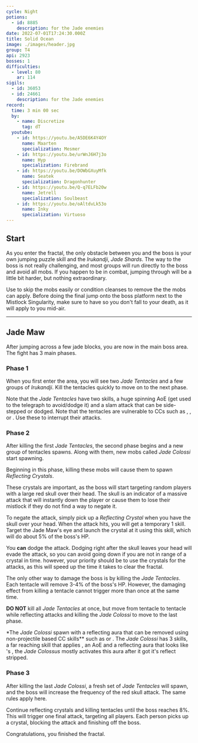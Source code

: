 ```yaml
---
cycle: Night
potions:
  - id: 8885
    description: for the Jade enemies
date: 2022-07-01T17:24:30.000Z
title: Solid Ocean
image: ./images/header.jpg
group: T4
api: 2923
bosses: 1
difficulties:
  - level: 80
    ar: 114
sigils:
  - id: 36053
  - id: 24661
    description: for the Jade enemies
record:
  time: 3 min 00 sec
  by:
    - name: Discretize
      tag: dT
  youtube:
    - id: https://youtu.be/A5DE6K4Y4OY
      name: Maarten
      specialization: Mesmer
    - id: https://youtu.be/urWnJ6H7j3o
      name: Hyp
      specialization: Firebrand
    - id: https://youtu.be/DOWbGXuyMfk
      name: Seatek
      specialization: Dragonhunter
    - id: https://youtu.be/Q-q7ELFb20w
      name: Jetrell
      specialization: Soulbeast
    - id: https://youtu.be/oAltdvLk53o
      name: Inky
      specialization: Virtuoso
---
```


<Grid>
<GridItem sm="12">

## Start

As you enter the fractal, the only obstacle between you and the boss is your own jumping puzzle skill and the _Irukandji_, _Jade Shards_. The way to the boss is not really challenging, and most groups will run directly to the boss and avoid all mobs. If you happen to be in combat, jumping through will be a little bit harder, but nothing extraordinary.

Use <Effect name="Stealth"/> to skip the mobs easily or condition cleanses to remove the <Condition name="Chilled"/> the mobs can apply. Before doing the final jump onto the boss platform next to the Mistlock Singularity, make sure to have <Boon name="Swiftness"/> so you don't fall to your death, as it will apply <Effect name="Agony"/> to you mid-air.
</GridItem>

<GridItem sm="4">

<MDImage src="images/start_1.jpg"/>

</GridItem>

<GridItem sm="4">

<MDImage src="images/start_2.jpg"/>

</GridItem>

<GridItem sm="4">

<MDImage src="images/start_3.jpg"/>

</GridItem>
</Grid>

---

<Grid>
<GridItem sm="12">

## Jade Maw

After jumping across a few jade blocks, you are now in the main boss area. The fight has 3 main phases.

### Phase 1

When you first enter the area, you will see two _Jade Tentacles_ and a few groups of _Irukandji_. Kill the tentacles quickly to move on to the next phase.

Note that the _Jade Tentacles_ have two skills, a huge spinning AoE (get used to the telegraph to avoid/dodge it) and a slam attack that can be side-stepped or dodged. Note that the tentacles are vulnerable to CCs such as <Control name="Pull"/>, <Control name="Stun"/>, or <Control name="Daze"/>. Use these to interrupt their attacks.

### Phase 2

After killing the first _Jade Tentacles_, the second phase begins and a new group of tentacles spawns. Along with them, new mobs called _Jade Colossi_ start spawning.

Beginning in this phase, killing these mobs will cause them to spawn _Reflecting Crystals_.

These crystals are important, as the boss will start targeting random players with a large red skull over their head. The skull is an indicator of a massive attack that will instantly down the player or cause them to lose their mistlock if they do not find a way to negate it.

To negate the attack, simply pick up a _Reflecting Crystal_ when you have the skull over your head. When the attack hits, you will get a temporary 1 skill. Target the Jade Maw's eye and launch the crystal at it using this skill, which will do about 5% of the boss's HP.

You **can** dodge the attack. Dodging right after the skull leaves your head will evade the attack, so you can avoid going down if you are not in range of a crystal in time. however, your priority should be to use the crystals for the attacks, as this will speed up the time it takes to clear the fractal.

The only other way to damage the boss is by killing the _Jade Tentacles_. Each tentacle will remove 3-4% of the boss's HP. However, the damaging effect from killing a tentacle cannot trigger more than once at the same time.

**DO NOT** kill all _Jade Tentacles_ at once, but move from tentacle to tentacle while reflecting attacks and killing the _Jade Colossi_ to move to the last phase.

\*The _Jade Colossi_ spawn with a reflecting aura that can be removed using non-projectile based CC skills\*\* such as <Control name="Stun"/> or <Control name="Daze"/>. The _Jade Colossi_ has 3 skills, a far reaching skill that applies <Condition name="Crippled"/>, an AoE <Control name="Knockdown"/> and a reflecting aura that looks like <Specialization name="Elementalist"/>'s <Skill name="Magnetic Aura" profession="Elementalist"/>, the _Jade Colossus_ mostly activates this aura after it got it's reflect stripped.

### Phase 3

After killing the last _Jade Colossi_, a fresh set of _Jade Tentacles_ will spawn, and the boss will increase the frequency of the red skull attack. The same rules apply here.

Continue reflecting crystals and killing tentacles until the boss reaches 8%. This will trigger one final attack, targeting all players. Each person picks up a crystal, blocking the attack and finishing off the boss.

Congratulations, you finished the fractal.

</GridItem>

</Grid>

<MDImage src="images/jade_maw.jpg"/>
